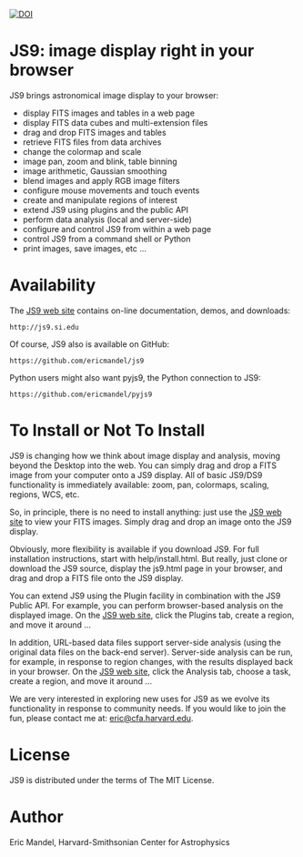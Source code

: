 [![DOI](https://zenodo.org/badge/DOI/10.5281/zenodo.158950.svg)](https://doi.org/10.5281/zenodo.158950)

JS9: image display right in your browser
========================================

JS9 brings astronomical image display to your browser:

  - display FITS images and tables in a web page
  - display FITS data cubes and multi-extension files
  - drag and drop FITS images and tables
  - retrieve FITS files from data archives
  - change the colormap and scale
  - image pan, zoom and blink, table binning
  - image arithmetic, Gaussian smoothing
  - blend images and apply RGB image filters
  - configure mouse movements and touch events
  - create and manipulate regions of interest
  - extend JS9 using plugins and the public API
  - perform data analysis (local and server-side)
  - configure and control JS9 from within a web page
  - control JS9 from a command shell or Python
  - print images, save images, etc ...

Availability
============

The [JS9 web site](http://js9.si.edu) contains on-line documentation, demos, and downloads:

    http://js9.si.edu

Of course, JS9 also is available on GitHub:

    https://github.com/ericmandel/js9

Python users might also want pyjs9, the Python connection to JS9:

    https://github.com/ericmandel/pyjs9

To Install or Not To Install
============================

JS9 is changing how we think about image display and analysis, moving
beyond the Desktop into the web. You can simply drag and drop a FITS
image from your computer onto a JS9 display. All of basic JS9/DS9
functionality is immediately available: zoom, pan, colormaps, scaling,
regions, WCS, etc.

So, in principle, there is no need to install anything: just use the 
[JS9 web site](http://js9.si.edu)
to view your FITS images. Simply drag and drop an image onto the JS9 display.

Obviously, more flexibility is available if you download JS9.
For full installation instructions, start with help/install.html. But
really, just clone or download the JS9 source, display the js9.html page
in your browser, and drag and drop a FITS file onto the JS9 display.

You can extend JS9 using the Plugin facility in combination with the
JS9 Public API. For example, you can perform browser-based analysis on
the displayed image. On the [JS9 web site](http://js9.si.edu), click the
Plugins tab, create a region, and move it around ...

In addition, URL-based data files support server-side analysis (using
the original data files on the back-end server).  Server-side analysis
can be run, for example, in response to region changes, with the results
displayed back in your browser. On the [JS9 web site](http://js9.si.edu),
click the Analysis tab, choose a task, create a region, and move it around ...

We are very interested in exploring new uses for JS9 as we evolve its
functionality in response to community needs. If you would like to 
join the fun, please contact me at: eric@cfa.harvard.edu.

License
=======

JS9 is distributed under the terms of The MIT License.

Author
======
Eric Mandel, Harvard-Smithsonian Center for Astrophysics

